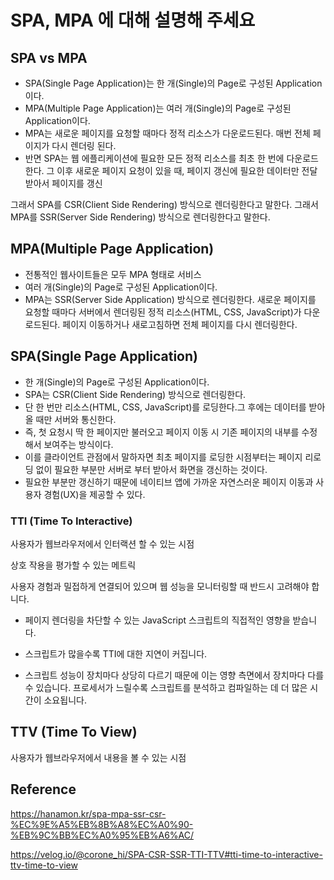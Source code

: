# SPA, MPA 에 대해 설명해 주세요

## SPA vs MPA

- SPA(Single Page Application)는 한 개(Single)의 Page로 구성된 Application이다.
- MPA(Multiple Page Application)는 여러 개(Single)의 Page로 구성된 Application이다.
- MPA는 새로운 페이지를 요청할 때마다 정적 리소스가 다운로드된다. 매번 전체 페이지가 다시 렌더링 된다.
- 반면 SPA는 웹 에플리케이션에 필요한 모든 정적 리소스를 최초 한 번에 다운로드한다.
  그 이후 새로운 페이지 요청이 있을 때, 페이지 갱신에 필요한 데이터만 전달 받아서 페이지를 갱신

그래서 SPA를 CSR(Client Side Rendering) 방식으로 렌더링한다고 말한다.
그래서 MPA를 SSR(Server Side Rendering) 방식으로 렌더링한다고 말한다.

## MPA(Multiple Page Application)

- 전통적인 웹사이트들은 모두 MPA 형태로 서비스
- 여러 개(Single)의 Page로 구성된 Application이다.
- MPA는 SSR(Server Side Application) 방식으로 렌더링한다.
  새로운 페이지를 요청할 때마다 서버에서 렌더링된 정적 리소스(HTML, CSS, JavaScript)가 다운로드된다.
  페이지 이동하거나 새로고침하면 전체 페이지를 다시 렌더링한다.

## SPA(Single Page Application)

- 한 개(Single)의 Page로 구성된 Application이다.
- SPA는 CSR(Client Side Rendering) 방식으로 렌더링한다.
- 단 한 번만 리소스(HTML, CSS, JavaScript)를 로딩한다.그 후에는 데이터를 받아올 때만 서버와 통신한다.
- 즉, 첫 요청시 딱 한 페이지만 불러오고 페이지 이동 시 기존 페이지의 내부를 수정해서 보여주는 방식이다.
- 이를 클라이언트 관점에서 말하자면 최초 페이지를 로딩한 시점부터는 페이지 리로딩 없이 필요한 부분만 서버로 부터 받아서 화면을 갱신하는 것이다.
- 필요한 부분만 갱신하기 때문에 네이티브 앱에 가까운 자연스러운 페이지 이동과 사용자 경험(UX)을 제공할 수 있다.

### TTI (Time To Interactive)

사용자가 웹브라우저에서 인터랙션 할 수 있는 시점

상호 작용을 평가할 수 있는 메트릭

사용자 경험과 밀접하게 연결되어 있으며 웹 성능을 모니터링할 때 반드시 고려해야 합니다.

- 페이지 렌더링을 차단할 수 있는 JavaScript 스크립트의 직접적인 영향을 받습니다.
- 스크립트가 많을수록 TTI에 대한 지연이 커집니다.

- 스크립트 성능이 장치마다 상당히 다르기 때문에 이는 영향 측면에서 장치마다 다를 수 있습니다. 프로세서가 느릴수록 스크립트를 분석하고 컴파일하는 데 더 많은 시간이 소요됩니다.

## TTV (Time To View)

사용자가 웹브라우저에서 내용을 볼 수 있는 시점

## Reference

https://hanamon.kr/spa-mpa-ssr-csr-%EC%9E%A5%EB%8B%A8%EC%A0%90-%EB%9C%BB%EC%A0%95%EB%A6%AC/

https://velog.io/@corone_hi/SPA-CSR-SSR-TTI-TTV#tti-time-to-interactive-ttv-time-to-view
